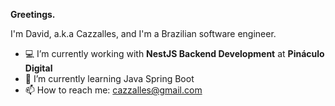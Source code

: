 **Greetings.**

I'm David, a.k.a Cazzalles, and I'm a Brazilian software engineer. 

- 💻 I’m currently working with **NestJS Backend Development** at **Pináculo Digital**
- 🔭 I’m currently learning Java Spring Boot
- 📫 How to reach me: cazzalles@gmail.com

